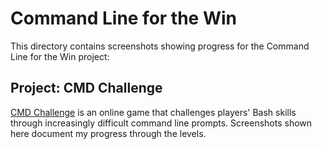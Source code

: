 # Command Line for the Win
This directory contains screenshots showing progress for the Command Line for the Win project:

## Project: CMD Challenge
[CMD Challenge](https://cmdchallenge.com/) is an online game that challenges players' Bash skills through increasingly difficult command line prompts.  Screenshots shown here document my progress through the levels.

